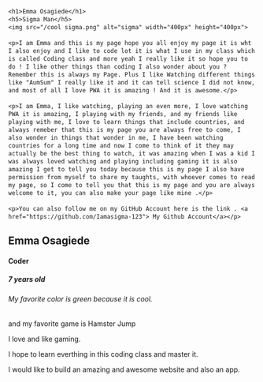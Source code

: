 <!-- HTML -->
<!DOCTYPE html>
<html lang="en">
<head>
    <meta charset="UTF-8">
    <meta name="viewport" content="width=device-width, initial-scale=1.0">
    <title>Emma Osagiede | Profile</title>
</head>
<body>

    <h1>Emma Osagiede</h1>
    <h5>Sigma Man</h5>
    <img src="/cool sigma.png" alt="sigma" width="400px" height="400px">
    
    <p>I am Emma and this is my page hope you all enjoy my page it is wht I also enjoy and I like to code lot it is what I use in my class which is called Coding class and more yeah I really like it so hope you to do ! I like other things than coding I also wonder about you ? Remember this is always my Page. Plus I like Watching different things like "AumSum" I really like it and it can tell science I did not know, and most of all I love PWA it is amazing ! And it is awesome.</p>
    
    <p>I am Emma, I like watching, playing an even more, I love watching PWA it is amazing, I playing with my friends, and my friends like playing with me, I love to learn things that include countries, and always remeber that this is my page you are always free to come, I also wonder in things that wonder in me, I have been watching countries for a long time and now I come to think of it they may actually be the best thing to watch, it was amazing when I was a kid I was always loved watching and playing including gaming it is also amazing I get to tell you today because this is my page I also have permission from myself to share my taughts, with whoever comes to read my page, so I come to tell you that this is my page and you are always welcome to it, you can also make your page like mine .</p>
   
    <p>You can also follow me on my GitHub Account here is the link . <a href="https://github.com/Iamasigma-123"> My Github Account</a></p>

 <!-- Your name -->
  <h2>Emma Osagiede</h2>
  <!-- Your title or role -->
   <h4>Coder</h4>
  <!-- Your age -->
   <h5>7 years old</h5>
   <!-- Your favorite color or game -->
    <h6>My favorite color is green because it is cool.</h6> and my favorite game is Hamster Jump
    <!-- What you love doing -->
     <p>I love and like gaming.</p>
     <!-- What you hope to learn in this Coding Class -->
      <p>I hope to learn everthing in this coding class and master it.</p>
      <!-- What you want to build one day -->
       <p>I would like to build an amazing and awesome website and also an app.</p>
</body>
</html>